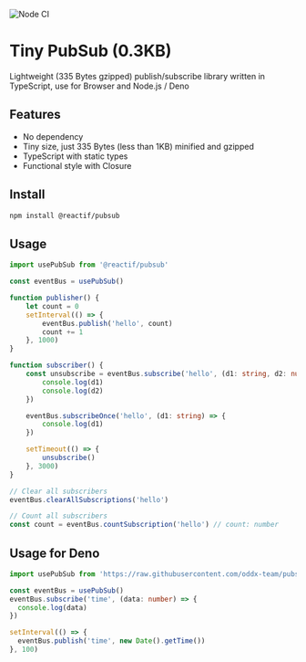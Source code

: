 ![Node CI](https://github.com/oddx-team/pubsub/workflows/Node%20CI/badge.svg)

# Tiny PubSub (0.3KB)

Lightweight (335 Bytes gzipped) publish/subscribe library written in TypeScript, use for Browser and Node.js / Deno

## Features

- No dependency
- Tiny size, just 335 Bytes (less than 1KB) minified and gzipped
- TypeScript with static types
- Functional style with Closure

## Install

```bash
npm install @reactif/pubsub
```

## Usage

```typescript
import usePubSub from '@reactif/pubsub'

const eventBus = usePubSub()

function publisher() {
    let count = 0
    setInterval(() => {
        eventBus.publish('hello', count)
        count += 1
    }, 1000)
}

function subscriber() {
    const unsubscribe = eventBus.subscribe('hello', (d1: string, d2: number) => {
        console.log(d1)
        console.log(d2)
    })

    eventBus.subscribeOnce('hello', (d1: string) => {
        console.log(d1)
    })

    setTimeout(() => {
        unsubscribe()
    }, 3000)
}

// Clear all subscribers
eventBus.clearAllSubscriptions('hello')

// Count all subscribers
const count = eventBus.countSubscription('hello') // count: number
```

## Usage for Deno

```typescript
import usePubSub from 'https://raw.githubusercontent.com/oddx-team/pubsub/master/src/index.ts'

const eventBus = usePubSub()
eventBus.subscribe('time', (data: number) => {
  console.log(data)
})

setInterval(() => {
  eventBus.publish('time', new Date().getTime())
}, 100)
```
